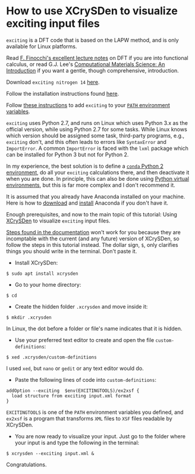 # How to use XCrySDen to visualize exciting input files

`exciting` is a DFT code that is based on the LAPW method, and is only available for Linux platforms.

Read [F. Finocchi's excellent lecture notes](http://www.attaccalite.com/wp-content/uploads/2017/04/pdf_DFT4beginners.pdf) on DFT if you are into functional calculus, or read G.J. Lee's [Computational Materials Science: An Introduction](https://www.routledge.com/Computational-Materials-Science-An-Introduction-Second-Edition/Lee/p/book/9781498749732) if you want a gentle, though comprehensive, introduction.

Download `exciting nitrogen 14` [here](http://exciting-code.org/nitrogen-14).

Follow the installation instructions found [here](http://exciting-code.org/nitrogen-download-and-compile-exciting).

Follow [these instructions](http://exciting-code.org/nitrogen-tutorial-scripts-and-environment-variables) to add `exciting` to your [`PATH` environment variables](https://en.wikipedia.org/wiki/Environment_variable).

`exciting` uses Python 2.7, and runs on Linux which uses Python 3.x as the official version, while using Python 2.7 for some tasks. While Linux knows which version should be assigned some task, third-party programs, e.g., `exciting` don't, and this often leads to errors like `SyntaxError` and `ImportError`. A common `ImportError` is faced with the `lxml` package which can be installed for Python 3 but not for Python 2.

In my experience, the best solution is to define a [`conda` Python 2 environment](https://docs.anaconda.com/anaconda/user-guide/tasks/switch-environment/), do all your `exciting` calculations there, and then deactivate it when you are done. In principle, this can also be done using [Python virtual environments](https://docs.python.org/3/tutorial/venv.html), but this is far more complex and I don't recommend it.

It is assumed that you already have Anaconda installed on your machine. Here is how to [download](https://www.anaconda.com/products/individual) and [install](https://docs.anaconda.com/anaconda/install/) Anaconda if you don't have it.

Enough prerequisites, and now to the main topic of this tutorial: Using [XCrySDen](http://www.xcrysden.org/XCrySDen.html) to visualize `exciting` input files.

[Steps found in the documentation](http://exciting-code.org/xcrysdenexcitingsetup) won't work for you because they are incomptable with the current (and any future) version of XCrySDen, so follow the steps in this tutorial instead. The dollar sign, `$`, only clarifies things you should write in the terminal. Don't paste it.

* Install XCrySDen:
```
$ sudo apt install xcrysden
```
* Go to your home directory:
```
$ cd
```
* Create the hidden folder `.xcrysden` and move inside it:
```
$ mkdir .xcrysden
```
In Linux, the dot before a folder or file's name indicates that it is hidden.
* Use your preferred text editor to create and open the file `custom-definitions`:
```
$ xed .xcrysden/custom-definitions
```
I used `xed`, but `nano` or `gedit` or any text editor would do.
* Paste the following lines of code into `custom-definitions`:
```
addOption --exciting  $env(EXCITINGTOOLS)/ex2xsf {
  load structure from exciting input.xml format
}
```
`EXCITINGTOOLS` is one of the `PATH` environment variables you defined, and `ex2xsf` is a program that transforms `XML` files to `XSF` files readable by XCrySDen.
* You are now ready to visualize your input. Just go to the folder where your input is and type the following in the terminal:
```
$ xcrysden --exciting input.xml &
```
Congratulations.
